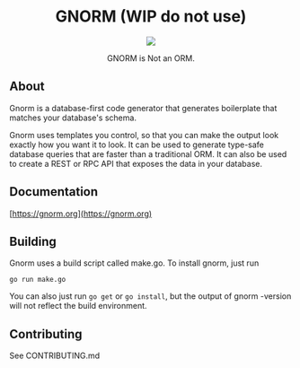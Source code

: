 <h1 align="center">GNORM (WIP do not use)</h1>

<p align="center"><img src="https://user-images.githubusercontent.com/3185864/29906052-5fd530a2-8de0-11e7-964e-1112fb152ee1.png" /></p>
<p align="center">GNORM is Not an ORM.</p>

## About

Gnorm is a database-first code generator that generates boilerplate that matches
your database's schema.  

Gnorm uses templates you control, so that you can make the output look exactly
how you want it to look.  It can be used to generate type-safe database queries
that are faster than a traditional ORM.  It can also be used to create a REST or
RPC API that exposes the data in your database.

## Documentation

[https://gnorm.org](https://gnorm.org)

## Building

Gnorm uses a build script called make.go.  To install gnorm, just run 

`go run make.go`

You can also just run `go get` or `go install`, but the output of gnorm -version
will not reflect the build environment.

## Contributing

See CONTRIBUTING.md